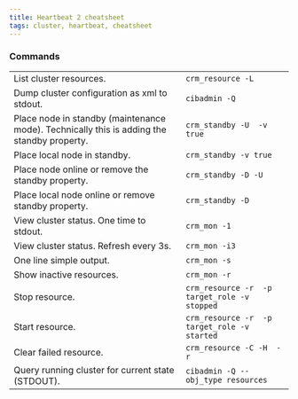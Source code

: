 ```yaml
---
title: Heartbeat 2 cheatsheet
tags: cluster, heartbeat, cheatsheet
---
```


### Commands

<table>
<tr>
	<td>List cluster resources.</td>
	<td><code>crm_resource -L</code></td>
</tr>
<tr>
	<td>Dump cluster configuration as xml to stdout.</td>
	<td><code>cibadmin -Q</code></td>
</tr>
<tr>
	<td>Place node in standby (maintenance mode). Technically this is adding the standby property.</td>
	<td><code>crm_standby -U <hostname> -v true</code></td>
</tr>
<tr>
	<td>Place local node in standby.</td>
	<td><code>crm_standby -v true</code></td>
</tr>
<tr>
	<td>Place node online or remove the standby property.</td>
	<td><code>crm_standby -D -U <hostname></code></td>
</tr>
<tr>
	<td>Place local node online or remove standby property.</td>
	<td><code>crm_standby -D</code></td>
</tr>
<tr>
	<td>View cluster status. One time to stdout.</td>
	<td><code>crm_mon -1</code></td>
</tr>
<tr>
	<td>View cluster status. Refresh every 3s.</td>
	<td><code>crm_mon -i3</code></td>
</tr>
<tr>
	<td>One line simple output.</td>
	<td><code>crm_mon -s</code></td>
</tr>
<tr>
	<td>Show inactive resources.</td>
	<td><code>crm_mon -r</code></td>
</tr>
<tr>
	<td>Stop resource.</td>
	<td><code>crm_resource -r <resource> -p target_role -v stopped</code></td>
</tr>
<tr>
	<td>Start resource.</td>
	<td><code>crm_resource -r <resource> -p target_role -v started</code></td>
</tr>
<tr>
	<td>Clear failed resource.</td>
	<td><code>crm_resource -C -H <host> -r <resource></code></td>
</tr>
<tr>
	<td>Query running cluster for current state (STDOUT).</td>
	<td><code>cibadmin -Q --obj_type resources</code></td>
</tr>
</table>

